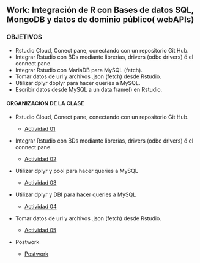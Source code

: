 ## Work: Integración de R con Bases de datos SQL,  MongoDB y datos de dominio público( webAPIs)

### OBJETIVOS 

- Rstudio Cloud, Conect pane, conectando con un repositorio Git Hub. 
- Integrar Rstudio con BDs mediante librerías, drivers (odbc drivers) ó el connect pane. 
- Integrar Rstudio con MariaDB para MySQL (fetch).
- Tomar datos de url y archivos .json (fetch) desde Rstudio. 
- Utilizar dplyr dbplyr para hacer queries a MySQL.
- Escribir datos desde MySQL a un data.frame() en Rstudio.  

#### ORGANIZACION DE LA CLASE 

- Rstudio Cloud, Conect pane, conectando con un repositorio Git Hub. 
	- [Actividad 01](Ejemplo-01)

- Integrar Rstudio con BDs mediante librerías, drivers (odbc drivers) ó el connect pane.
	- [Actividad 02](Ejemplo-02)

- Utilizar dplyr y pool para hacer queries a MySQL
	- [Actividad 03](Ejemplo-03)

- Utilizar dplyr y DBI para hacer queries a MySQL
	- [Actividad 04](Ejemplo-04)

- Tomar datos de url y archivos .json (fetch) desde Rstudio.  
	- [Actividad 05](Ejemplo-05)
	
- Postwork
	- [Postwork](Postwork)
